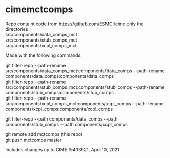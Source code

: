 # cimemctcomps

Repo containt code from https://github.com/ESMCI/cime only the directories  
src/components/data_comps_mct  
src/components/stub_comps_mct  
src/components/xcpl_comps_mct  

Made with the following commands:

git filter-repo --path-rename src/components/data_comps_mct:components/data_comps --path-rename components/data_comps:components/data_comps  
git filter-repo --path-rename src/components/stub_comps_mct:components/stub_comps --path-rename components/stub_comps:components/stub_comps  
git filter-repo --path-rename src/components/xcpl_comps_mct:components/xcpl_comps --path-rename components/xcpl_comps:components/xcpl_comps  

git filter-repo --path components/data_comps --path components/stub_comps --path components/xcpl_comps  

git remote add mctcomps (this repo)  
git push mctcomps master

Includes changes up to CIME f5433921,   April 10, 2021


